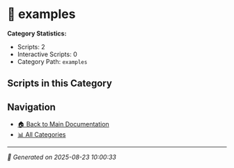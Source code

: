 # 📁 examples

**Category Statistics:**
- Scripts: 2
- Interactive Scripts: 0
- Category Path: `examples`

## Scripts in this Category


## Navigation

- [🏠 Back to Main Documentation](README.md)
- [📊 All Categories](README.md#-categories)

---

*📅 Generated on 2025-08-23 10:00:33*
